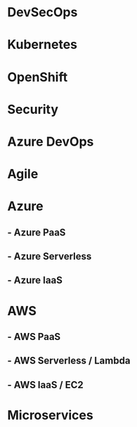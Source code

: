 # DevSecOps

# Kubernetes

# OpenShift

# Security

# Azure DevOps

# Agile

# Azure 

## - Azure PaaS

## - Azure Serverless

## - Azure IaaS

# AWS

## - AWS PaaS

## - AWS Serverless / Lambda

## - AWS IaaS / EC2

# Microservices
